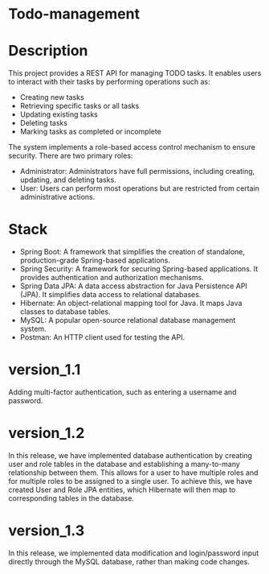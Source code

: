 # Todo-management

# Description

This project provides a REST API for managing TODO tasks. It enables users to interact with their tasks by performing operations such as:

- Creating new tasks
- Retrieving specific tasks or all tasks
- Updating existing tasks
- Deleting tasks
- Marking tasks as completed or incomplete

The system implements a role-based access control mechanism to ensure security. There are two primary roles:

- Administrator: Administrators have full permissions, including creating, updating, and deleting tasks.
- User: Users can perform most operations but are restricted from certain administrative actions.

# Stack

- Spring Boot: A framework that simplifies the creation of standalone, production-grade Spring-based applications.
- Spring Security: A framework for securing Spring-based applications. It provides authentication and authorization mechanisms.
- Spring Data JPA: A data access abstraction for Java Persistence API (JPA). It simplifies data access to relational databases.
- Hibernate: An object-relational mapping tool for Java. It maps Java classes to database tables.
- MySQL: A popular open-source relational database management system.
- Postman: An HTTP client used for testing the API.

# version_1.1

Adding multi-factor authentication, such as entering a username and password.

# version_1.2

In this release, we have implemented database authentication by creating user and role tables in the database and establishing a many-to-many relationship between them. This allows for a user to have multiple roles and for multiple roles to be assigned to a single user. To achieve this, we have created User and Role JPA entities, which Hibernate will then map to corresponding tables in the database.

# version_1.3

In this release, we implemented data modification and login/password input directly through the MySQL database, rather than making code changes.
